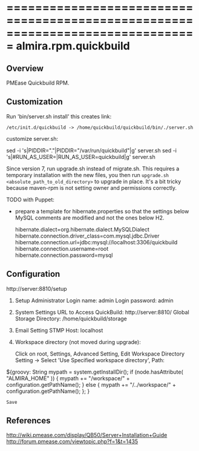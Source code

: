 ===============================================================================
almira.rpm.quickbuild
===============================================================================

Overview
--------
PMEase Quickbuild RPM.


Customization
-------------
Run 'bin/server.sh install' this creates link:

    /etc/init.d/quickbuild -> /home/quickbuild/quickbuild/bin/./server.sh

customize server.sh:

 sed -i 's|PIDDIR="."|PIDDIR="/var/run/quickbuild"|g' server.sh
 sed -i 's|#RUN_AS_USER=|RUN_AS_USER=quickbuild|g' server.sh

Since version 7, run upgrade.sh instead of migrate.sh. This requires a temporary installation with the new files,
you then run `upgrade.sh <absolute_path_to_old_directory>` to upgrade in place. It's a bit tricky because maven-rpm
is not setting owner and permissions correctly. 


TODO with Puppet:

* prepare a template for hibernate.properties so that the settings below
  MySQL comments are modified and not the ones below H2.

    hibernate.dialect=org.hibernate.dialect.MySQLDialect
    hibernate.connection.driver_class=com.mysql.jdbc.Driver
    hibernate.connection.url=jdbc:mysql://localhost:3306/quickbuild
    hibernate.connection.username=root
    hibernate.connection.password=mysql


Configuration
-------------
http://server:8810/setup

1. Setup Administrator
    Login name: admin
    Login password: admin

2. System Settings
    URL to Access QuickBuild: http://server:8810/
    Global Storage Directory: /home/quickbuild/storage

3. Email Setting
    STMP Host: localhost

4. Workspace directory (not moved during upgrade):

    Click on root, Settings, Advanced Setting, Edit
        Workspace Directory Setting
            -> Select 'Use Specified workspace directory', Path:

${groovy:
  String mypath = system.getInstallDir();
  if (node.hasAttribute( "ALMIRA_HOME" )) {
      mypath += "/workspace/" + configuration.getPathName();
  \} else {
      mypath += "/../workspace/" + configuration.getPathName();
  \};
}

    Save


References
----------
http://wiki.pmease.com/display/QB50/Server+Installation+Guide
http://forum.pmease.com/viewtopic.php?f=1&t=1435
